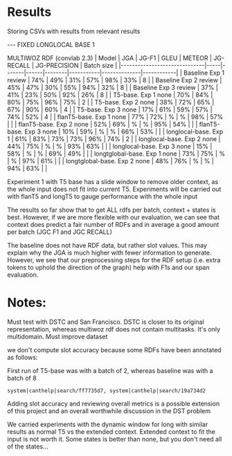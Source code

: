 # Results

Storing CSVs with results from relevant results

--- FIXED LONGLOCAL BASE 1

MULTIWOZ RDF (convlab 2.3)
| Model                        | JGA | JG-F1 | GLEU | METEOR | JG-RECALL | JG-PRECISION | Batch size |
|------------------------------|-----|-------|------|--------|-----------|--------------|------------|
| Baseline Exp 1 review        | 74% | 49%   | 31%  | 57%    | 98%       | 33%          | 8          |
| Baseline Exp 2 review        | 45% | 47%   | 30%  | 55%    | 94%       | 32%          | 8          |
| Baseline Exp 3 review        | 37% | 41%   | 23%  | 50%    | 92%       | 26%          | 8          |
| T5-base. Exp 1 none          | 70% | 84%   | 80%  | 75%    | 96%       | 75%          | 2          |
| T5-base. Exp 2 none          | 38% | 72%   | 65%  | 67%    | 90%       | 60%          | 4          |
| T5-base. Exp 3 none          | 17% | 61%   | 59%  | 57%    | 74%       | 52%          | 4          |
| flanT5-base. Exp 1 none      | 77% | 72%   | %    | %      | 98%       | 57%          |            |
| flanT5-base. Exp 2 none      | 52% | 69%   | %    | %      | 95%       | 54%          |            |
| flanT5-base. Exp 3 none      | 10% | 59%   | %    | %      | 66%       | 53%          |            |
| longlocal-base. Exp 1    | 61% | 83%   | 73%  | 73%    | 96%       | 74%          | 2          |
| longlocal-base. Exp 2  none  | 44% | 75%   | %    | %      | 93%       | 63%          |            |
| longlocal-base. Exp 3  none  | 15% | 58%   | %    | %      | 69%       | 49%          |            |
| longtglobal-base. Exp 1 none | 73% | 75%   | %    | %      | 97%       | 61%          |            |
| longtglobal-base. Exp 2 none | 48% | 76%   | %    | %      | 94%       | 63%          |            |
           

Experiment 1 with T5 base has a slide window to remove older context, as the whole input does not fit into current T5. Experiments will be carried out with flanT5 and longT5 to gauge performance with the whole input

The results so far show that to get ALL rdfs per batch, context + states is best. However, if we are more flexible with our evaluation, we can see that context does predict a fair number of RDFs and in average a good amount per batch (JGC F1 and JGC RECALL)

The baseline does not have RDF data, but rather slot values. This may explain why the JGA is much higher with fewer information to generate. However, we see that our preprocessing steps for the RDF setup (i.e. extra tokens to uphold the direction of the graph) help with F1s and our span evaluation. 


# Notes:

Must test with DSTC and San Francisco. DSTC is closer to its original representation, whereas multiwoz rdf does not contain multitasks. It's only multidomain. Must improve dataset

we don't compute slot accuracy because some RDFs have been annotated as follows:

First run of T5-base was with a batch of 2, whereas baseline was with a batch of 8

```
system|canthelp|search/ff7735d7, system|canthelp|search/19a734d2
```

Adding slot accuracy and reviewing overall metrics is a possible extension of this project and an overall worthwhile discussion in the DST problem

We carried experiments with the dynamic window for long with similar results as normal T5 vs the extended context. Extended context to fit the input is not worth it. Some states is better than none, but you don't need all of the states...
